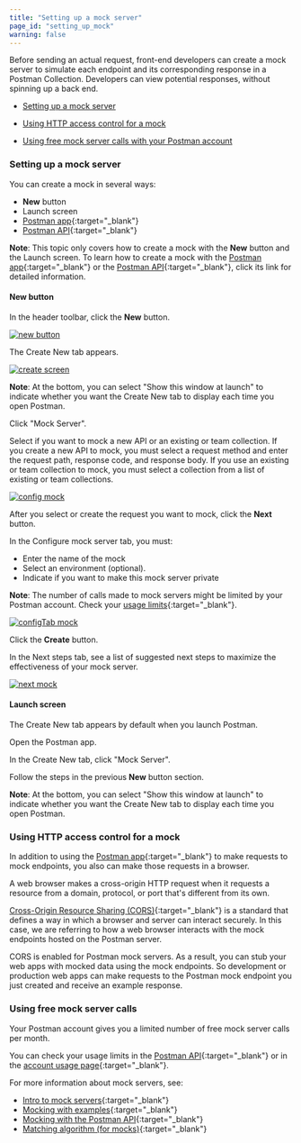```yaml
---
title: "Setting up a mock server"
page_id: "setting_up_mock"
warning: false
---
```


Before sending an actual request, front-end developers can create a mock server to simulate each endpoint and its corresponding response in a Postman Collection. Developers can view potential responses, without spinning up a back end.

* [Setting up a mock server](#setting-up-a-mock-server)

* [Using HTTP access control for a mock](#using-http-access-control-for-a-mock)

* [Using free mock server calls with your Postman account](#using-free-mock-server-calls)



### Setting up a mock server 

You can create a mock in several ways:

* **New** button
* Launch screen
* [Postman app](/docs/v6/postman/mock_servers/mocking_with_examples){:target="_blank"}
* [Postman API](/docs/v6/postman/mock_servers/mock_with_api){:target="_blank"}
 

**Note**: This topic only covers how to create a mock with the **New** button and the Launch screen. To learn how to create a mock with the [Postman app](/docs/v6/postman/mock_servers/mocking_with_examples){:target="_blank"} or the [Postman API](/docs/v6/postman/mock_servers/mock_with_api){:target="_blank"}, click its link for detailed information.

#### New button

In the header toolbar, click the **New** button.

[![new button](https://s3.amazonaws.com/postman-static-getpostman-com/postman-docs/HEADER+BAR.png)](https://s3.amazonaws.com/postman-static-getpostman-com/postman-docs/HEADER+BAR.png)

The Create New tab appears.

[![create screen](https://s3.amazonaws.com/postman-static-getpostman-com/postman-docs/WS-collection-create-new-screen2-p2.png)](https://s3.amazonaws.com/postman-static-getpostman-com/postman-docs/WS-collection-create-new-screen2-p2.png)

**Note**: At the bottom, you can select "Show this window at launch" to indicate whether you want the Create New tab to display each time you open Postman.

Click "Mock Server".

Select if you want to mock a new API or an existing or team collection. If you create a new API to mock, you must select a request method and enter the request path, response code, and response body. If you use an existing or team collection to mock, you must select a collection from a list of existing or team collections. 

[![config mock](https://s3.amazonaws.com/postman-static-getpostman-com/postman-docs/WS-mock-config-p2.png)](https://s3.amazonaws.com/postman-static-getpostman-com/postman-docs/WS-mock-config-p2.png) 

After you select or create the request you want to mock, click the **Next** button.
  
In the Configure mock server tab, you must:
  
* Enter the name of the mock
* Select an environment (optional).
* Indicate if you want to make this mock server private

**Note**: The number of calls made to mock servers might be limited by your Postman account. Check your [usage limits]({{site.pm.gs}}/dashboard/usage){:target="_blank"}.
     
 [![configTab mock](https://s3.amazonaws.com/postman-static-getpostman-com/postman-docs/WS-mock-configureTab-p2.png)](https://s3.amazonaws.com/postman-static-getpostman-com/postman-docs/WS-mock-configureTab-p2.png) 
     
Click the **Create** button.

In the Next steps tab, see a list of suggested next steps to maximize the effectiveness of your mock server.

 [![next mock](https://s3.amazonaws.com/postman-static-getpostman-com/postman-docs/WS-next-steps.png)](https://s3.amazonaws.com/postman-static-getpostman-com/postman-docs/WS-next-steps.png)  
   
#### Launch screen

The Create New tab appears by default when you launch Postman. 

Open the Postman app.

In the Create New tab, click "Mock Server".

Follow the steps in the previous **New** button section. 

**Note**: At the bottom, you can select "Show this window at launch" to indicate whether you want the Create New tab to display each time you open Postman.


### Using HTTP access control for a mock

In addition to using the [Postman app](/docs/v6/postman/mock_servers/mocking_with_examples){:target="_blank"} to make requests to mock endpoints, you also can make those requests in a browser.

A web browser makes a cross-origin HTTP request when it requests a resource from a domain, protocol, or port that's different from its own.  

[Cross-Origin Resource Sharing (CORS)](https://developer.mozilla.org/en-US/docs/Web/HTTP/Access_control_CORS){:target="_blank"} is a standard that defines a way in which a browser and server can interact securely. In this case, we are referring to how a web browser interacts with the mock endpoints hosted on the Postman server.

CORS is enabled for Postman mock servers. As a result, you can stub your web apps with mocked data using the mock endpoints. So development or production web apps can make requests to the Postman mock endpoint you just created and receive an example response.

### Using free mock server calls 

Your Postman account gives you a limited number of free mock server calls per month. 

You can check your usage limits in the [Postman API](https://docs.api.getpostman.com){:target="_blank"} or in the [account usage page](https://go.pstmn.io/postman-account-limits){:target="_blank"}.

For more information about mock servers, see:

* [Intro to mock servers](/docs/v6/postman/mock_servers/intro_to_mock_servers){:target="_blank"}
* [Mocking with examples](/docs/v6/postman/mock_servers/mocking_with_examples){:target="_blank"}
* [Mocking with the Postman API](/docs/v6/postman/mock_servers/mock_with_api){:target="_blank"}
* [Matching algorithm (for mocks)](/docs/v6/postman/mock_servers/matching_algorithm){:target="_blank"}
